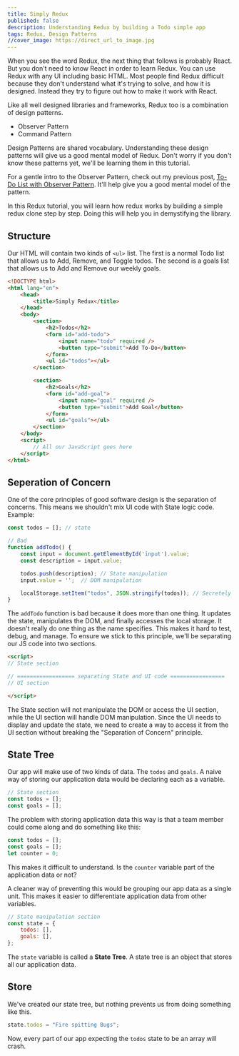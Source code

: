 ```yaml
---
title: Simply Redux
published: false
description: Understanding Redux by building a Todo simple app
tags: Redux, Design Patterns
//cover_image: https://direct_url_to_image.jpg
---
```


<!-- Redux is a library for managing global application state.
Redux is typically used with React

Redux uses a "one-way data flow" app structure

Command Pattern allows you to decouple the requester of an action from the object that actually performs the action.

The client is responsible for creating the command object. The command object consist of a set of actions on a reciever.

The command object encapsulates the actions and can be called to invoke the actions on the Receiver.

The command pattern encapsulates a request as an object, thereby letting you parameterize other other objects with different requests.

The command pattern aims to encapsulate method invocation, requests or operations into a single object and gives us the ability to both parameterize and pass method calls around that can be executed at our discretion.

Meta command pattern allows you to create macros of commands so that you can execute multiple commands at once.

A null object is useful when you don't have a meaningful object to return, and yet you want to remove the responsibility for handling null from the client.
Smart command objects implement the logic needed to carry out a request.
When you use the Command Pattern, you end up with a log of small classes.

Actions are request objects to a reciever/command -->

When you see the word Redux, the next thing that follows is probably React. But you don't need to know React in order to learn Redux. You can use Redux with any UI including basic HTML. Most people find Redux difficult because they don't understand what it's trying to solve, and how it is designed. Instead they try to figure out how to make it work with React.

Like all well designed libraries and frameworks, Redux too is a combination of design patterns.

- Observer Pattern
- Command Pattern

Design Patterns are shared vocabulary. Understanding these design patterns will give us a good mental model of Redux. Don't worry if you don't know these patterns yet, we'll be learning them in this tutorial.

For a gentle intro to the Observer Pattern, check out my previous post, [To-Do List with Observer Pattern](https://dev.to/devusman/to-do-list-with-observer-pattern-1cl7). It'll help give you a good mental model of the pattern.

In this Redux tutorial, you will learn how redux works by building a simple redux clone step by step. Doing this will help you in demystifying the library.

## Structure

Our HTML will contain two kinds of `<ul>` list. The first is a normal Todo list that allows us to Add, Remove, and Toggle todos. The second is a goals list that allows us to Add and Remove our weekly goals.

```html
<!DOCTYPE html>
<html lang="en">
    <head>
        <title>Simply Redux</title>
    </head>
    <body>
        <section>
            <h2>Todos</h2>
            <form id="add-todo">
                <input name="todo" required />
                <button type="submit">Add To-Do</button>
            </form>
            <ul id="todos"></ul>
        </section>

        <section>
            <h2>Goals</h2>
            <form id="add-goal">
                <input name="goal" required />
                <button type="submit">Add Goal</button>
            </form>
            <ul id="goals"></ul>
        </section>
    </body>
    <script>
        // All our JavaScript goes here
    </script>
</html>
```

## Seperation of Concern

One of the core principles of good software design is the separation of concerns. This means we shouldn't mix UI code with State logic code. Example:

```js
const todos = []; // state

// Bad
function addTodo() {
    const input = document.getElementById('input').value;
    const description = input.value;

    todos.push(description); // State manipulation
    input.value = '';  // DOM manipulation

    localStorage.setItem("todos", JSON.stringify(todos)); // Secretely using the local storage. Not cool!
}
```

The `addTodo` function is bad because it does more than one thing. It updates the state, manipulates the DOM, and finally accesses the local storage. It doesn't really do one thing as the name specifies. This makes it hard to test, debug, and manage. To ensure we stick to this principle, we'll be separating our JS code into two sections.

```html
<script>
// State section

// ================== separating State and UI code =================
// UI section

</script>
```

The State section will not manipulate the DOM or access the UI section, while the UI section will handle DOM manipulation. Since the UI needs to display and update the state, we need to create a way to access it from the UI section without breaking the "Separation of Concern" principle.

## State Tree

Our app will make use of two kinds of data. The `todos` and `goals`. A naive way of storing our application data would be declaring each as a variable.

```js
// State section
const todos = [];
const goals = [];
```

The problem with storing application data this way is that a team member could come along and do something like this:

```js
const todos = [];
const goals = [];
let counter = 0;
```

This makes it difficult to understand. Is the `counter` variable part of the application data or not?

A cleaner way of preventing this would be grouping our app data as a single unit. This makes it easier to differentiate application data from other variables.

```js
// State manipulation section
const state = {
    todos: [],
    goals: [],
};
```

The `state` variable is called a **State Tree**. A state tree is an object that stores all our application data.

## Store

We've created our state tree, but nothing prevents us from doing something like this.

```js
state.todos = "Fire spitting Bugs";
```

Now, every part of our app expecting the `todos` state to be an array will crash.
